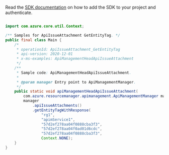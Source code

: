 Read the [SDK documentation](https://github.com/Azure/azure-sdk-for-java/blob/azure-resourcemanager-apimanagement_1.0.0-beta.2/sdk/apimanagement/azure-resourcemanager-apimanagement/README.md) on how to add the SDK to your project and authenticate.

```java

import com.azure.core.util.Context;

/** Samples for ApiIssueAttachment GetEntityTag. */
public final class Main {
    /*
     * operationId: ApiIssueAttachment_GetEntityTag
     * api-version: 2020-12-01
     * x-ms-examples: ApiManagementHeadApiIssueAttachment
     */
    /**
     * Sample code: ApiManagementHeadApiIssueAttachment.
     *
     * @param manager Entry point to ApiManagementManager.
     */
    public static void apiManagementHeadApiIssueAttachment(
        com.azure.resourcemanager.apimanagement.ApiManagementManager manager) {
        manager
            .apiIssueAttachments()
            .getEntityTagWithResponse(
                "rg1",
                "apimService1",
                "57d2ef278aa04f0888cba3f3",
                "57d2ef278aa04f0ad01d6cdc",
                "57d2ef278aa04f0888cba3f3",
                Context.NONE);
    }
}
```
